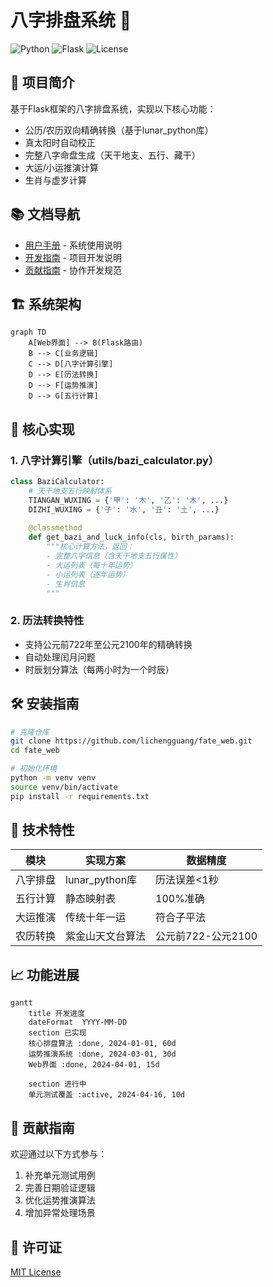 # 八字排盘系统 🎴

![Python](https://img.shields.io/badge/Python-3.8+-blue.svg)
![Flask](https://img.shields.io/badge/Flask-2.0+-green.svg)
![License](https://img.shields.io/badge/License-MIT-yellow.svg)

## 📖 项目简介
基于Flask框架的八字排盘系统，实现以下核心功能：
- 公历/农历双向精确转换（基于lunar_python库）
- 真太阳时自动校正
- 完整八字命盘生成（天干地支、五行、藏干）
- 大运/小运推演计算
- 生肖与虚岁计算

## 📚 文档导航
- [用户手册](docs/USER_GUIDE.md) - 系统使用说明
- [开发指南](docs/DEVELOPMENT.md) - 项目开发说明
- [贡献指南](docs/CONTRIBUTING.md) - 协作开发规范

## 🏗️ 系统架构
```mermaid
graph TD
    A[Web界面] --> B(Flask路由)
    B --> C[业务逻辑]
    C --> D[八字计算引擎]
    D --> E[历法转换]
    D --> F[运势推演]
    D --> G[五行计算]
```

## 🧮 核心实现
### 1. 八字计算引擎（utils/bazi_calculator.py）
```python
class BaziCalculator:
    # 天干地支五行映射体系
    TIANGAN_WUXING = {'甲': '木', '乙': '木', ...}
    DIZHI_WUXING = {'子': '水', '丑': '土', ...}
    
    @classmethod
    def get_bazi_and_luck_info(cls, birth_params):
        """核心计算方法，返回：
        - 完整八字信息（含天干地支五行属性）
        - 大运列表（每十年运势）
        - 小运列表（逐年运势）
        - 生肖信息
        """
```

### 2. 历法转换特性
- 支持公元前722年至公元2100年的精确转换
- 自动处理闰月问题
- 时辰划分算法（每两小时为一个时辰）

## 🛠️ 安装指南
```bash
# 克隆仓库
git clone https://github.com/lichengguang/fate_web.git
cd fate_web

# 初始化环境
python -m venv venv
source venv/bin/activate
pip install -r requirements.txt
```

## 🚀 技术特性
| 模块 | 实现方案 | 数据精度 |
|------|----------|----------|
| 八字排盘 | lunar_python库 | 历法误差<1秒 |
| 五行计算 | 静态映射表 | 100%准确 |
| 大运推演 | 传统十年一运 | 符合子平法 |
| 农历转换 | 紫金山天文台算法 | 公元前722-公元2100 |

## 📈 功能进展
```mermaid
gantt
    title 开发进度
    dateFormat  YYYY-MM-DD
    section 已实现
    核心排盘算法 :done, 2024-01-01, 60d
    运势推演系统 :done, 2024-03-01, 30d
    Web界面 :done, 2024-04-01, 15d

    section 进行中
    单元测试覆盖 :active, 2024-04-16, 10d
```

## 🤝 贡献指南
欢迎通过以下方式参与：
1. 补充单元测试用例
2. 完善日期验证逻辑
3. 优化运势推演算法
4. 增加异常处理场景

## 📜 许可证
[MIT License](LICENSE)
